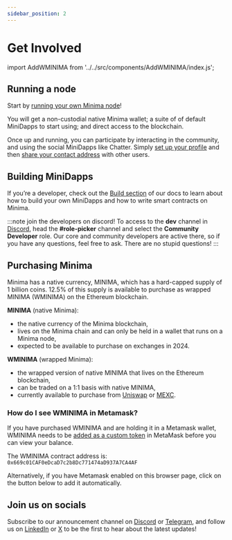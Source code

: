 ```yaml
---
sidebar_position: 2
---
```


# Get Involved

import AddWMINIMA from '../../src/components/AddWMINIMA/index.js';

## Running a node

Start by [running your own Minima node](/docs/runanode/get_started)!

You will get a non-custodial native Minima wallet; a suite of of default MiniDapps to start using; and direct access to the blockchain.  

Once up and running, you can participate by interacting in the community, and using the social MiniDapps like Chatter. Simply [set up your profile](/docs/userguides/usingmaxima/yourprofile) and then [share your contact address](/docs/userguides/usingmaxima/managingcontacts) with other users.

## Building MiniDapps

If you’re a developer, check out the [Build section](/docs/buildonminima/buildintro) of our docs to learn about how to build your own MiniDapps and how to write smart contracts on Minima.

:::note join the developers on discord!
To access to the **dev** channel in [Discord](https://discord.com/invite/minimaglobal), head the **#role-picker** channel and select the **Community Developer** role. Our core and community developers are active there, so if you have any questions, feel free to ask. There are no stupid questions!
:::

## Purchasing Minima

Minima has a native currency, MINIMA, which has a hard-capped supply of 1 billion coins. 12.5% of this supply is available to purchase as wrapped MINIMA (WMINIMA) on the Ethereum blockchain. 

**MINIMA** (native Minima):
- the native currency of the Minima blockchain,
- lives on the Minima chain and can only be held in a wallet that runs on a Minima node, 
- expected to be available to purchase on exchanges in 2024.

**WMINIMA** (wrapped Minima):
- the wrapped version of native MINIMA that lives on the Ethereum blockchain,
- can be traded on a 1:1 basis with native MINIMA,
- currently available to purchase from [Uniswap](https://app.uniswap.org/#/swap) or [MEXC](https://www.mexc.com/exchange/WMINIMA_USDT).


### How do I see WMINIMA in Metamask?

If you have purchased WMINIMA and are holding it in a Metamask wallet, WMINIMA needs to be [added as a custom token](https://support.metamask.io/hc/en-us/articles/360015489031-How-to-display-tokens-in-MetaMask#h_01FWH492CHY60HWPC28RW0872H) in MetaMask before you can view your balance. 

The WMINIMA contract address is: `0x669c01CAF0eDcaD7c2b8Dc771474aD937A7CA4AF`

Alternatively, if you have Metamask enabled on this browser page, click on the button below to add it automatically. 

<AddWMINIMA/>

## Join us on socials

Subscribe to our announcement channel on [Discord](https://discord.com/invite/minimaglobal) or [Telegram](https://t.me/MinimaGlobal), and follow us on [LinkedIn](https://www.linkedin.com/company/minimaglobal/) or [X](https://twitter.com/Minima_Global) to be the first to hear about the latest updates!

